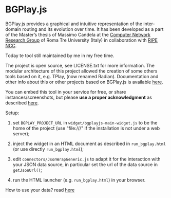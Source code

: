BGPlay.js
=========

BGPlay.js provides a graphical and intuitive representation of the inter-domain routing and its evolution over time.
It has been developed as a part of the Master’s thesis of Massimo Candela at the 
[Computer Network Research Group](http://www.dia.uniroma3.it/~compunet/) of Roma Tre University (Italy) 
in collaboration with [RIPE NCC](https://www.ripe.net). 

Today te tool still maintained by me in my free time.

The project is open source, see LICENSE.txt for more information.
The modular architecture of this project allowed the creation of some others tools based on it, e.g. TPlay, (now renamed Radian).
Documentation and other info about this or other projects based on BGPlay.js is available [here](http://bgplayjs.com/?section=bgplay). 


You can embed this tool in your service for free, or share instances/screenshots, but please 
**use a proper acknowledgment** as described [here](http://bgplayjs.com/?section=bgplay#copyright).


Setup:

1. set `BGPLAY_PROJECT_URL` in `widget/bgplayjs-main-widget.js` to be the home of the project (use "file:///" if 
the installation is not under a web server);

2. inject the widget in an HTML document as described in `run_bgplay.html` (or use directly `run_bgplay.html`);

3. edit `connectors/JsonWrapGeneric.js` to adapt it for the interaction with your JSON data source, in particular set 
the url of the data source in `getJsonUrl()`;

4. run the HTML launcher (e.g. `run_bgplay.html`) in your browser.


How to use your data? read [here](http://bgplayjs.com/?section=bgplay#mydata)


